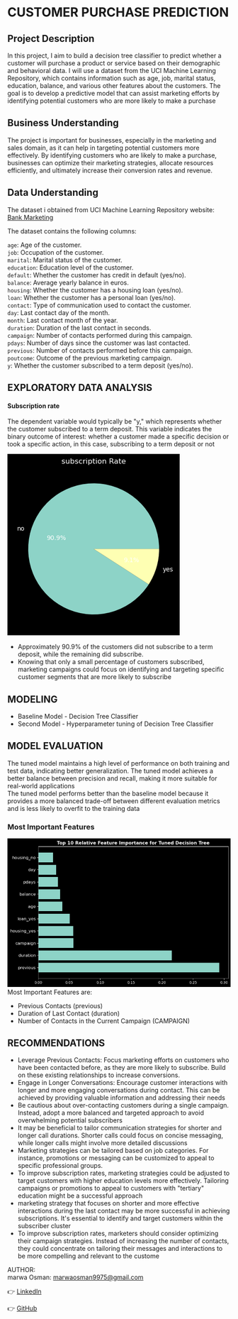 # CUSTOMER PURCHASE PREDICTION 

## Project Description

In this project, I aim to build a decision tree classifier to predict whether a customer will purchase a product or service based on their demographic and behavioral data. I will use a dataset from the UCI Machine Learning Repository, which contains information such as age, job, marital status, education, balance, and various other features about the customers. The goal is to develop a predictive model that can assist marketing efforts by identifying potential customers who are more likely to make a purchase  

## Business Understanding  

The project is important for businesses, especially in the marketing and sales domain, as it can help in targeting potential customers more effectively. By identifying customers who are likely to make a purchase, businesses can optimize their marketing strategies, allocate resources efficiently, and ultimately increase their conversion rates and revenue.   
 
 ## Data Understanding  
 
The dataset i obtained from UCI Machine Learning Repository website: [Bank Marketing](https://archive.ics.uci.edu/dataset/222/bank+marketing)  
 
The dataset contains the following columns:    

``age``: Age of the customer.   
``job``: Occupation of the customer.    
``marital``: Marital status of the customer.     
``education``: Education level of the customer.  
``default``: Whether the customer has credit in default (yes/no).  
``balance``: Average yearly balance in euros.   
``housing``: Whether the customer has a housing loan (yes/no).  
``loan``: Whether the customer has a personal loan (yes/no).   
``contact``: Type of communication used to contact the customer.  
``day``: Last contact day of the month.   
``month``: Last contact month of the year.   
``duration``: Duration of the last contact in seconds.   
``campaign``: Number of contacts performed during this campaign.   
``pdays``: Number of days since the customer was last contacted.   
``previous``: Number of contacts performed before this campaign.   
``poutcome``: Outcome of the previous marketing campaign.   
``y``: Whether the customer subscribed to a term deposit (yes/no).    

## EXPLORATORY DATA ANALYSIS 
#### Subscription rate 

The dependent variable would typically be "y," which represents whether the customer subscribed to a term deposit. This variable indicates the binary outcome of interest: whether a customer made a specific decision or took a specific action, in this case, subscribing to a term deposit or not 

![Local Image](output.png)


* Approximately 90.9% of the customers did not subscribe to a term deposit, while the remaining did subscribe.  
* Knowing that only a small percentage of customers subscribed, marketing campaigns could focus on identifying and targeting specific customer segments that are more likely to subscribe

## MODELING
* Baseline Model - Decision Tree Classifier
* Second Model - Hyperparameter tuning of Decision Tree Classifier 
## MODEL EVALUATION
The tuned model maintains a high level of performance on both training and test data, indicating better generalization.
The tuned model achieves a better balance between precision and recall, making it more suitable for real-world applications  
The tuned model performs better than the baseline model because it provides a more balanced trade-off between different evaluation metrics and is less likely to overfit to the training data 
### Most Important Features
![Local Image](Important_Features.png) 
Most Important Features are:
*  Previous Contacts (previous)
* Duration of Last Contact (duration)
* Number of Contacts in the Current Campaign (CAMPAIGN)

## RECOMMENDATIONS    
* Leverage Previous Contacts: Focus marketing efforts on customers who have been contacted before, as they are more likely to subscribe. Build on these existing relationships to increase conversions.
* Engage in Longer Conversations: Encourage customer interactions with longer and more engaging conversations during contact. This can be achieved by providing valuable information and addressing their needs 
* Be cautious about over-contacting customers during a single campaign. Instead, adopt a more balanced and targeted approach to avoid overwhelming potential subscribers 
* It may be beneficial to tailor communication strategies for shorter and longer call durations. Shorter calls could focus on concise messaging, while longer calls might involve more detailed discussions 
* Marketing strategies can be tailored based on job categories. For instance, promotions or messaging can be customized to appeal to specific professional groups. 
* To improve subscription rates, marketing strategies could be adjusted to target customers with higher education levels more effectively. Tailoring campaigns or promotions to appeal to customers with "tertiary" education might be a successful approach
* marketing strategy that focuses on shorter and more effective interactions during the last contact may be more successful in achieving subscriptions. It's essential to identify and target customers within the subscriber cluster
* To improve subscription rates, marketers should consider optimizing their campaign strategies. Instead of increasing the number of contacts, they could concentrate on tailoring their messages and interactions to be more compelling and relevant to the custome

AUTHOR:         
marwa Osman: marwaosman9975@gmail.com    

👉 [LinkedIn](https://www.linkedin.com/in/marwa-osman-00190b222/)

👉 [GitHub](https://github.com/marwa9975)